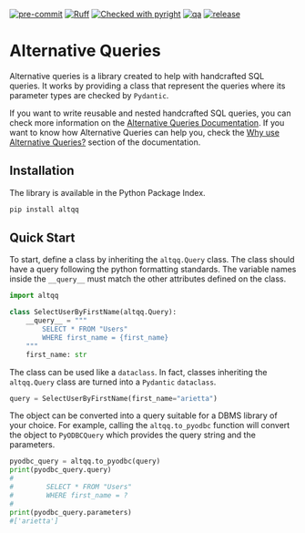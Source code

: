 [![pre-commit](https://img.shields.io/badge/pre--commit-enabled-brightgreen?logo=pre-commit)](https://github.com/pre-commit/pre-commit)
[![Ruff](https://img.shields.io/endpoint?url=https://raw.githubusercontent.com/astral-sh/ruff/main/assets/badge/v2.json)](https://github.com/astral-sh/ruff)
[![Checked with pyright](https://microsoft.github.io/pyright/img/pyright_badge.svg)](https://microsoft.github.io/pyright/)
[![qa](https://github.com/baluyotraf/altqq/actions/workflows/qa.yml/badge.svg)](https://github.com/baluyotraf/altqq/actions/workflows/qa.yml)
[![release](https://github.com/baluyotraf/altqq/actions/workflows/release.yml/badge.svg)](https://github.com/baluyotraf/altqq/actions/workflows/release.yml)

# Alternative Queries

Alternative queries is a library created to help with handcrafted SQL queries.
It works by providing a class that represent the queries where its parameter
types are checked by `Pydantic`.

If you want to write reusable and nested handcrafted SQL queries, you can check
more information on the [Alternative Queries Documentation]. If you want to know
how Alternative Queries can help you, check the [Why use Alternative Queries?]
section of the documentation.

[Alternative Queries Documentation]: https://altqq.baluyotraf.com/stable/
[Why use Alternative Queries?]: https://altqq.baluyotraf.com/stable/rationale/

## Installation

The library is available in the Python Package Index.

```bash
pip install altqq
```

## Quick Start

To start, define a class by inheriting the `altqq.Query` class. The class should
have a query following the python formatting standards. The variable names
inside the `__query__` must match the other attributes defined on the class.

```python
import altqq

class SelectUserByFirstName(altqq.Query):
    __query__ = """
        SELECT * FROM "Users"
        WHERE first_name = {first_name}
    """
    first_name: str
```

The class can be used like a `dataclass`. In fact, classes inheriting the
`altqq.Query` class are turned into a `Pydantic` `dataclass`.

```python
query = SelectUserByFirstName(first_name="arietta")
```

The object can be converted into a query suitable for a DBMS library of your
choice. For example, calling the `altqq.to_pyodbc` function will convert the
object to `PyODBCQuery` which provides the query string and the parameters.

```python
pyodbc_query = altqq.to_pyodbc(query)
print(pyodbc_query.query)
#
#        SELECT * FROM "Users"
#        WHERE first_name = ?
#
print(pyodbc_query.parameters)
#['arietta']
```
